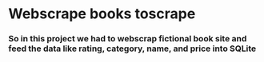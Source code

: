 # Webscrape books toscrape


### So in this project we had to webscrap fictional book site and feed the data like rating, category, name, and price into SQLite
